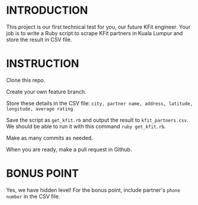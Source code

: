 # INTRODUCTION
This project is our first technical test for you, our future KFit engineer.
Your job is to write a Ruby script to scrape KFit partners in Kuala Lumpur and store the result in CSV file.

# INSTRUCTION
Clone this repo.

Create your own feature branch.

Store these details in the CSV file:
`city, partner name, address, latitude, longitude, average rating`

Save the script as `get_kfit.rb` and output the result to `kfit_partners.csv`. We should be able to run it with this command `ruby get_kfit.rb`. 

Make as many commits as needed.

When you are ready, make a pull request in Github.

# BONUS POINT
Yes, we have hidden level! For the bonus point, include partner's `phone number` in the CSV file.
